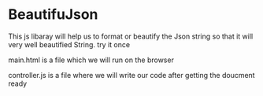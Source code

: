 BeautifuJson
============

This js libaray will help us to format or beautify the Json string so that it will very well beautified String. try it once

main.html is a file which we will run on the browser

controller.js is a file where we will write our code after getting the doucment ready

